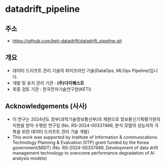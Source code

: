 # datadrift_pipeline

## 주소
- https://github.com/keti-datadrift/datadrift_pipeline.git

## 개요
- 데이터 드리프트 관리 기술의 파이프라인 기술(DataOps, MLOps Pipeline)입니다.
- 개발 및 유지 관리 기관 : __(주)다이퀘스트__
- 최종 검토 기관 : 한국전자기술연구원(KETI)

## Acknowledgements (사사)
- 이 연구는 2024년도 정부(과학기술정보통신부)의 재원으로 정보통신기획평가원의 지원을 받아 수행된 연구임 (No. RS-2024-00337489, 분석 모델의 성능저하 극복을 위한 데이터 드리프트 관리 기술 개발)
- This work was supported by Institute of Information & communications Technology Planning & Evaluation (IITP) grant funded by the Korea government(MSIT) (No. RS-2024-00337489, Development of data drift management technology to overcome performance degradation of AI analysis models)

